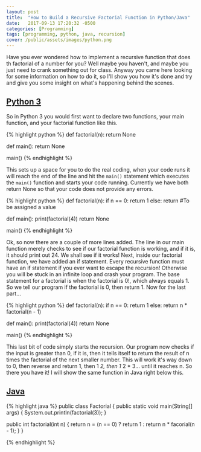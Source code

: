 ```yaml
---
layout: post
title:  "How to Build a Recursive Factorial Function in Python/Java"
date:   2017-09-13 17:20:32 -0500
categories: [Programming]
tags: [programming, python, java, recursion]
cover: /public/assets/images/python.png
---
```

Have you ever wondered how to implement a recursive function that does th factorial of a number for you? Well maybe you haven't, and maybe you just need to crank something out for class. Anyway you came here looking for some information on how to do it, so I'll show you how it's done and try and give you some insight on what's happening behind the scenes.

<u>Python 3</u>
---------------

So in Python 3 you would first want to declare two functions, your main function, and your factorial function like this.

{% highlight python %}
def factorial(n):
  return None

def main():
  return None

main()
{% endhighlight %}

This sets up a space for you to do the real coding, when your code runs it will reach the end of the line and hit the `main()` statement which executes the `main()` function and starts your code running. Currently we have both return None so that your code does not provide any errors.

{% highlight python %}
def factorial(n):
  if n == 0:
    return 1
  else:
   return #To be assigned a value

def main():
  print(factorial(4))
  return None

main()
{% endhighlight %}

Ok, so now there are a couple of more lines added. The line in our main function merely checks to see if our factorial function is working, and if it is, it should print out 24. We shall see if it works! Next, inside our factorial function, we have added an if statement. Every recursive function must have an if statement if you ever want to escape the recursion! Otherwise you will be stuck in an infinite loop and crash your program. The base statement for a factorial is when the factorial is 0!, which always equals 1. So we tell our program if the factorial is 0, then return 1. Now for the last part...

{% highlight python %}
def factorial(n):
  if n == 0:
    return 1
  else:
   return n * factorial(n - 1)

def main():
  print(factorial(4))
  return None

main()
{% endhighlight %}

This last bit of code simply starts the recursion. Our program now checks if the input is greater than 0, if it is, then it tells itself to return the result of n times the factorial of the next smaller number. This will work it's way down to 0, then reverse and return 1, then 1 *2, then 1* 2 * 3... until it reaches n. So there you have it! I will show the same function in Java right below this.

<u>Java</u>
-----------

{% highlight java %}
public class Factorial {
  public static void main(String[] args) {
    System.out.println(factorial(3));
  }

  public int factorial(int n) {
    return n = (n == 0) ? return 1 : return n * facorial(n - 1);
  }
}

{% endhighlight %}
